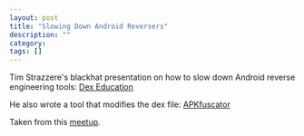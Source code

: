 ```yaml
---
layout: post
title: "Slowing Down Android Reversers"
description: ""
category: 
tags: []
---
```



Tim Strazzere's blackhat presentation on how to slow down Android reverse engineering tools: [Dex Education](http://www.strazzere.com/papers/DexEducation-PracticingSafeDex.pdf)

He also wrote a tool that modifies the dex file:  [APKfuscator](https://github.com/strazzere/APKfuscator)

Taken from this [meetup](http://www.meetup.com/Mobile-Security-and-Privacy/events/76921192/).

